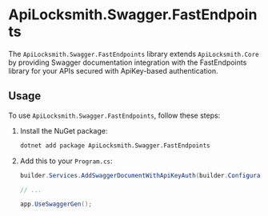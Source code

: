 # ApiLocksmith.Swagger.FastEndpoints

The `ApiLocksmith.Swagger.FastEndpoints` library extends `ApiLocksmith.Core` by providing Swagger documentation integration with the FastEndpoints library for your APIs secured with ApiKey-based authentication.

## Usage

To use `ApiLocksmith.Swagger.FastEndpoints`, follow these steps:

1. Install the NuGet package:

    ```bash
    dotnet add package ApiLocksmith.Swagger.FastEndpoints
    ```

2. Add this to your `Program.cs`:

    ```csharp
    builder.Services.AddSwaggerDocumentWithApiKeyAuth(builder.Configuration, "ApiKeySettings");

    // ...

    app.UseSwaggerGen();
    ```